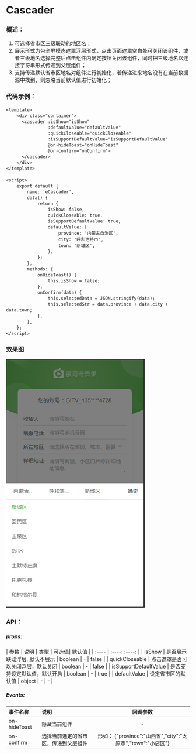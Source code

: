 # Cascader

### 概述：
                
1. 可选择省市区三级联动的地区名；
2. 展示形式为带全屏模态遮罩浮层形式，点击页面遮罩空白处可关闭该组件，或者三级地名选择完整后点击组件内确定按钮关闭该组件，同时把三级地名以连接字符串形式传递到父层组件；
3. 支持传递默认省市区地名对组件进行初始化，若传递进来地名没有在当前数据源中找到，则忽略当前默认值进行初始化；

### 代码示例：
```vue
<template>
	<div class="container">
	  <cascader :isShow="isShow"
				:defaultValue="defaultValue"
				:quickCloseable="quickCloseable"
				:isSupportDefaultValue="isSupportDefaultValue"
				@on-hideToast="onHideToast"
				@on-confirm="onConfirm">
	  </cascader>
	</div>
</template>

<script>
	export default {
		name: 'eCascader',
		data() {
			return {
				isShow: false,
				quickCloseable: true,
				isSupportDefaultValue: true,
				defaultValue: {
					province: '内蒙古自治区',
					city: '呼和浩特市',
					town: '新城区',
				},
			};
		},
		methods: {
			onHideToast() {
				this.isShow = false;
			},
			onConfirm(data) {
				this.selectedData = JSON.stringify(data);
				this.selectedStr = data.province + data.city + data.town;
			},
		},
	};
</script>
```

### 效果图
![cascader](../assets/img/cascader.png)

### API：
##### props:
| 参数        | 说明   |  类型  | 可选值|  默认值  |
| :----    | :----:  :----:  |
| isShow      |  是否展示联动浮层, 默认不展示  |   boolean     |   -  |   false  |
| quickCloseable      | 点击遮罩是否可以关闭浮层，默认关闭  |   boolean     |   -  |   false  |
| isSupportDefaultValue      | 是否支持设定默认值，默认开启  |   boolean     |   -  |   true  |
| defaultValue      | 设定省市区的默认值  |   object     |   -  |   -  |
##### Events:
| 事件名称| 说明  | 回调参数  |
| :----  | :---- | :----:  |
|on-hideToast |  隐藏当前组件  |  - | 
| on-confirm      |  选择当前选定的省市区，传递到父层组件     | 形如： {"province":"山西省","city":"太原市","town":"小店区"} | 
